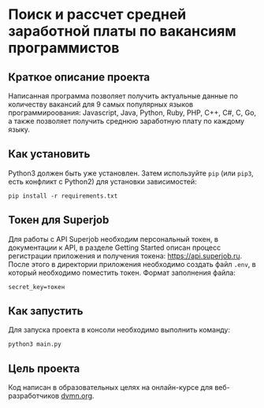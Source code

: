 # Поиск и рассчет средней заработной платы по вакансиям программистов

## Краткое описание проекта

Написанная программа позволяет получить актуальные данные по количеству вакансий
для 9 самых популярных языков программироования: Javascript, Java, Python, Ruby, PHP, C++, C#, C, Go, а
также позволяет получить среднюю заработную плату по каждому языку.

## Как установить

Python3 должен быть уже установлен. 
Затем используйте `pip` (или `pip3`, есть конфликт с Python2) для установки 
зависимостей:
```
pip install -r requirements.txt
```

## Токен для Superjob

Для работы с API Superjob необходим персональный токен, в документации к API, в
разделе Getting Started описан процесс регистрации приложения и получения токена:
https://api.superjob.ru. После этого в директории приложения необходимо создать файл
`.env`, в который
необходимо поместить токен. Формат заполнения файла:

```
secret_key=токен
```

## Как запустить

Для запуска проекта в консоли необходимо выполнить команду:

```
python3 main.py
```

## Цель проекта

Код написан в образовательных целях на онлайн-курсе для веб-разработчиков 
[dvmn.org](https://dvmn.org/).